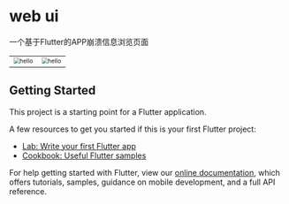 # web ui

一个基于Flutter的APP崩溃信息浏览页面
<table>
    <tr>
      <td>
          <img src="https://user-images.githubusercontent.com/10151414/138066194-154d829e-6723-4157-9a8e-494364b4d0c9.png" alt="hello" style="zoom:67%;"/>             </td>
      <td>
          <img src="https://user-images.githubusercontent.com/10151414/138066207-5b3c9e4a-c83f-493b-ae88-f29a8e6b58a8.png" alt="hello" style="zoom:67%;"/>
      </td>
</table>

## Getting Started

This project is a starting point for a Flutter application.

A few resources to get you started if this is your first Flutter project:

- [Lab: Write your first Flutter app](https://flutter.dev/docs/get-started/codelab)
- [Cookbook: Useful Flutter samples](https://flutter.dev/docs/cookbook)

For help getting started with Flutter, view our
[online documentation](https://flutter.dev/docs), which offers tutorials,
samples, guidance on mobile development, and a full API reference.
